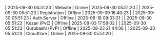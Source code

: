 | 2025-09-30 05:51:23 | Website | Online | 2025-09-30 05:51:20 |
| 2025-09-30 05:51:23 | Registration | Offline | 2025-09-09 16:40:23 |
| 2025-09-30 05:51:23 | Auth Server | Offline | 2025-08-18 09:33:31 |
| 2025-09-30 05:51:23 | Kezan (PvE) | Offline | 2025-08-03 17:58:02 |
| 2025-09-30 05:51:23 | Gurubashi (PvP) | Offline | 2025-08-23 21:44:06 |
| 2025-09-30 05:51:23 | Cloudflare | Online | 2025-09-30 05:51:20 |

